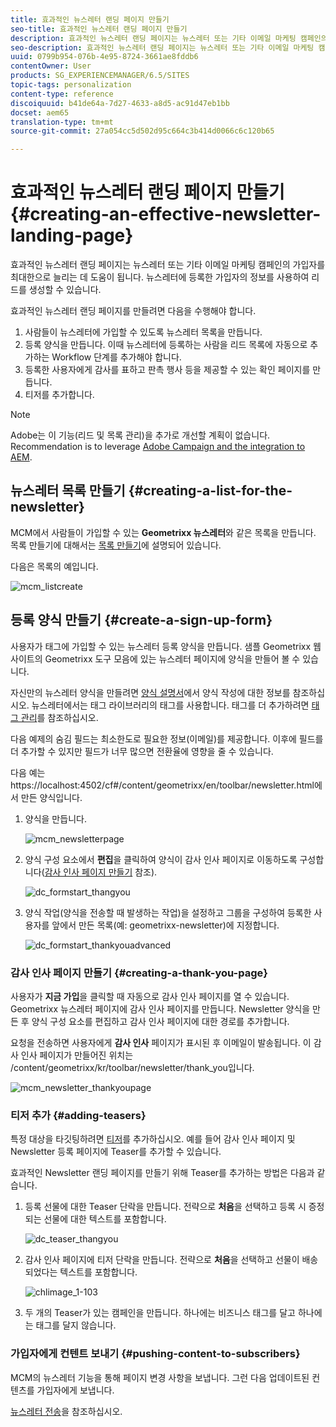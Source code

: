 ```yaml
---
title: 효과적인 뉴스레터 랜딩 페이지 만들기
seo-title: 효과적인 뉴스레터 랜딩 페이지 만들기
description: 효과적인 뉴스레터 랜딩 페이지는 뉴스레터 또는 기타 이메일 마케팅 캠페인의 가입자를 최대한으로 늘리는 데 도움이 됩니다. 뉴스레터에 등록한 가입자의 정보를 사용하여 리드를 생성할 수 있습니다.
seo-description: 효과적인 뉴스레터 랜딩 페이지는 뉴스레터 또는 기타 이메일 마케팅 캠페인의 가입자를 최대한으로 늘리는 데 도움이 됩니다. 뉴스레터에 등록한 가입자의 정보를 사용하여 리드를 생성할 수 있습니다.
uuid: 0799b954-076b-4e95-8724-3661ae8fddb6
contentOwner: User
products: SG_EXPERIENCEMANAGER/6.5/SITES
topic-tags: personalization
content-type: reference
discoiquuid: b41de64a-7d27-4633-a8d5-ac91d47eb1bb
docset: aem65
translation-type: tm+mt
source-git-commit: 27a054cc5d502d95c664c3b414d0066c6c120b65

---
```



# 효과적인 뉴스레터 랜딩 페이지 만들기{#creating-an-effective-newsletter-landing-page}

효과적인 뉴스레터 랜딩 페이지는 뉴스레터 또는 기타 이메일 마케팅 캠페인의 가입자를 최대한으로 늘리는 데 도움이 됩니다. 뉴스레터에 등록한 가입자의 정보를 사용하여 리드를 생성할 수 있습니다.

효과적인 뉴스레터 랜딩 페이지를 만들려면 다음을 수행해야 합니다.

1. 사람들이 뉴스레터에 가입할 수 있도록 뉴스레터 목록을 만듭니다.
1. 등록 양식을 만듭니다. 이때 뉴스레터에 등록하는 사람을 리드 목록에 자동으로 추가하는 Workflow 단계를 추가해야 합니다.
1. 등록한 사용자에게 감사를 표하고 판촉 행사 등을 제공할 수 있는 확인 페이지를 만듭니다.
1. 티저를 추가합니다.

>[!NOTE]
>
>Adobe는 이 기능(리드 및 목록 관리)을 추가로 개선할 계획이 없습니다.
>Recommendation is to leverage [Adobe Campaign and the integration to AEM](/help/sites-administering/campaign.md).

## 뉴스레터 목록 만들기 {#creating-a-list-for-the-newsletter}

MCM에서 사람들이 가입할 수 있는 **Geometrixx 뉴스레터**&#x200B;와 같은 목록을 만듭니다. 목록 만들기에 대해서는 [목록 만들기](/help/sites-classic-ui-authoring/classic-personalization-campaigns.md#creatingnewlists)에 설명되어 있습니다.

다음은 목록의 예입니다.

![mcm_listcreate](assets/mcm_listcreate.png)

## 등록 양식 만들기 {#create-a-sign-up-form}

사용자가 태그에 가입할 수 있는 뉴스레터 등록 양식을 만듭니다. 샘플 Geometrixx 웹 사이트의 Geometrixx 도구 모음에 있는 뉴스레터 페이지에 양식을 만들어 볼 수 있습니다.

자신만의 뉴스레터 양식을 만들려면 [양식 설명서](/help/sites-authoring/default-components.md#form)에서 양식 작성에 대한 정보를 참조하십시오. 뉴스레터에서는 태그 라이브러리의 태그를 사용합니다. 태그를 더 추가하려면 [태그 관리](/help/sites-authoring/tags.md#tagadministration)를 참조하십시오.

다음 예제의 숨김 필드는 최소한도로 필요한 정보(이메일)를 제공합니다. 이후에 필드를 더 추가할 수 있지만 필드가 너무 많으면 전환율에 영향을 줄 수 있습니다.

다음 예는 https://localhost:4502/cf#/content/geometrixx/en/toolbar/newsletter.html에서 만든 양식입니다.

1. 양식을 만듭니다.

   ![mcm_newsletterpage](assets/mcm_newsletterpage.png)

1. 양식 구성 요소에서 **편집**&#x200B;을 클릭하여 양식이 감사 인사 페이지로 이동하도록 구성합니다([감사 인사 페이지 만들기](#creating-a-thank-you-page) 참조).

   ![dc_formstart_thangyou](assets/dc_formstart_thankyou.png)

1. 양식 작업(양식을 전송할 때 발생하는 작업)을 설정하고 그룹을 구성하여 등록한 사용자를 앞에서 만든 목록(예: geometrixx-newsletter)에 지정합니다.

   ![dc_formstart_thankyouadvanced](assets/dc_formstart_thankyouadvanced.png)

### 감사 인사 페이지 만들기 {#creating-a-thank-you-page}

사용자가 **지금 가입**&#x200B;을 클릭할 때 자동으로 감사 인사 페이지를 열 수 있습니다. Geometrixx 뉴스레터 페이지에 감사 인사 페이지를 만듭니다. Newsletter 양식을 만든 후 양식 구성 요소를 편집하고 감사 인사 페이지에 대한 경로를 추가합니다.

요청을 전송하면 사용자에게 **감사 인사** 페이지가 표시된 후 이메일이 발송됩니다. 이 감사 인사 페이지가 만들어진 위치는 /content/geometrixx/kr/toolbar/newsletter/thank_you입니다.

![mcm_newsletter_thankyoupage](assets/mcm_newsletter_thankyoupage.png)

### 티저 추가 {#adding-teasers}

특정 대상을 타깃팅하려면 [티저](/help/sites-classic-ui-authoring/classic-personalization-campaigns.md#teasers)를 추가하십시오. 예를 들어 감사 인사 페이지 및 Newsletter 등록 페이지에 Teaser를 추가할 수 있습니다.

효과적인 Newsletter 랜딩 페이지를 만들기 위해 Teaser를 추가하는 방법은 다음과 같습니다.

1. 등록 선물에 대한 Teaser 단락을 만듭니다. 전략으로 **처음**&#x200B;을 선택하고 등록 시 증정되는 선물에 대한 텍스트를 포함합니다.

   ![dc_teaser_thangyou](assets/dc_teaser_thankyou.png)

1. 감사 인사 페이지에 티저 단락을 만듭니다. 전략으로 **처음**&#x200B;을 선택하고 선물이 배송되었다는 텍스트를 포함합니다.

   ![chlimage_1-103](assets/chlimage_1-103.png)

1. 두 개의 Teaser가 있는 캠페인을 만듭니다. 하나에는 비즈니스 태그를 달고 하나에는 태그를 달지 않습니다.

### 가입자에게 컨텐트 보내기 {#pushing-content-to-subscribers}

MCM의 뉴스레터 기능을 통해 페이지 변경 사항을 보냅니다. 그런 다음 업데이트된 컨텐츠를 가입자에게 보냅니다.

[뉴스레터 전송](/help/sites-classic-ui-authoring/classic-personalization-campaigns.md#newsletters)을 참조하십시오.

